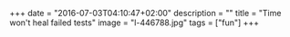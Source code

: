 +++
date = "2016-07-03T04:10:47+02:00"
description = ""
title = "Time won't heal failed tests"
image = "l-446788.jpg"
tags = ["fun"]
+++

